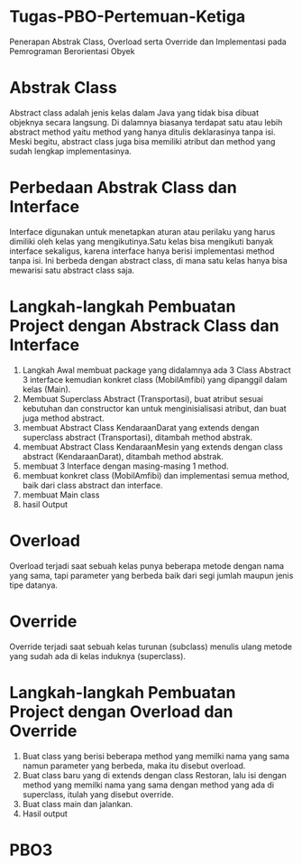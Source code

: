 # Tugas-PBO-Pertemuan-Ketiga
 Penerapan Abstrak Class, Overload  serta Override dan Implementasi pada Pemrograman Berorientasi  Obyek
# Abstrak Class
 Abstract class adalah jenis kelas dalam Java yang tidak bisa dibuat objeknya 
secara langsung. Di dalamnya biasanya terdapat satu atau lebih abstract method 
yaitu method yang hanya ditulis deklarasinya tanpa isi. Meski begitu, abstract class 
juga bisa memiliki atribut dan method yang sudah lengkap implementasinya.
# Perbedaan Abstrak Class dan Interface 
 Interface digunakan untuk menetapkan aturan atau perilaku yang harus dimiliki 
oleh kelas yang mengikutinya.Satu kelas bisa mengikuti banyak interface sekaligus, 
karena interface hanya berisi implementasi method tanpa isi. Ini berbeda dengan 
abstract class, di mana satu kelas hanya bisa mewarisi satu abstract class saja.
# Langkah-langkah Pembuatan Project dengan Abstrack Class dan Interface
1.	Langkah Awal membuat package yang didalamnya ada 3 Class Abstract 3 interface kemudian konkret class (MobilAmfibi) yang dipanggil dalam kelas (Main).
2.	Membuat Superclass Abstract (Transportasi), buat atribut sesuai kebutuhan dan constructor kan untuk menginisialisasi atribut, dan buat juga method abstract.
3. membuat Abstract Class KendaraanDarat yang extends dengan superclass abstract (Transportasi), ditambah method abstrak.
4. membuat Abstract Class KendaraanMesin yang extends dengan class abstract (KendaraanDarat), ditambah method abstrak.
5. membuat 3 Interface dengan masing-masing 1 method.
6. membuat konkret class (MobilAmfibi) dan implementasi semua method, baik dari class abstract dan interface.
7. membuat Main class
8. hasil Output
# Overload 
 Overload terjadi saat sebuah kelas punya beberapa metode dengan nama yang 
sama, tapi parameter yang berbeda baik dari segi jumlah maupun jenis tipe 
datanya. 
# Override 
 Override terjadi saat sebuah kelas turunan (subclass) menulis ulang metode 
yang sudah ada di kelas induknya (superclass). 
# Langkah-langkah Pembuatan Project dengan Overload dan Override
1.	Buat class yang berisi beberapa method yang memilki nama yang sama namun parameter yang berbeda, maka itu disebut overload.
2.	Buat class baru yang di extends dengan class Restoran, lalu isi dengan method yang memilki nama yang sama dengan method yang ada di superclass, itulah yang disebut override.
3.	Buat class main dan jalankan.
4.	Hasil output
# PBO3
